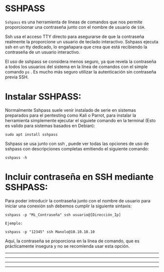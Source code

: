 # SSHPASS

`Sshpass` es una herramienta de líneas de comandos que nos permite proporcioonar una contraseña junto con el nombre de usuario de `SSH`.

Ssh usa el acceso TTY directo para asegurarse de que la contraseña realmente la proporcione un usuario de teclado interactivo. Sshpass ejecuta ssh en 
un tty dedicado, lo engañapara que crea que está recibiendo la contraseña de un usuario interactivo.

El uso de sshpass se considera menos seguro, ya que revela la contraseña a todos los usuarios del sistema en la línea de comandos con el simple comando `ps` .
Es mucho más seguro utilizar la autenticación sin contraseña previa SSH.

# Instalar SSHPASS:

Normalmente Sshpass suele venir instalado de serie en sistemas preparados para el pentesting como Kali o Parrot, para instalar la herramienta simplemente
ejecutar el siguiete comando en la terminal (Esto es valido para sistemas basados en Debian): 

    sudo apt install sshpass

Sshpass se usa junto con ssh , puede ver todas las opciones de uso de sshpass con descripciones completas emitiendo el siguiente comando:

    sshpass -h
    
# Incluir contraseña en SSH mediante SSHPASS:

Para poder introducir la contraseña junto con el nombre de usuario para iniciar una conexión ssh debemos cumplir la siguiente sintaxis:

    sshpass -p "Mi_Contraseña" ssh usuario@[Dirección_Ip] 
    
`Ejemplo:`

    sshpass -p "12345" ssh Manolo@10.10.10.10 

 Aquí, la contraseña se proporciona en la línea de comando, que es prácticamente insegura y no se recomienda usar esta opción.


    
---
---
  
    
<html lang="en">
<head>
  
</head>
<body>

<script src="https://utteranc.es/client.js"
    repo="F1r0x/gestion-comentarios"
    issue-term="pathname"
    theme="github-light"
    crossorigin="anonymous"
    async>
</script>
          
    
  </body>
</html>
  
  
---
---








